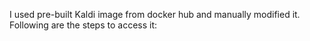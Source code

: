 
I used pre-built Kaldi image from docker hub and manually modified it. Following are the steps to access it:

